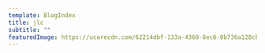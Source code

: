 ```yaml
---
template: BlogIndex
title: jlc
subtitle: ""
featuredImage: https://ucarecdn.com/62214dbf-133a-4368-8ec6-0b736a128cb5/
---
```

